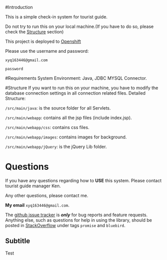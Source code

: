 #Introduction

This is a simple check-in system for tourist guide.

Do not try to run this on your local machine.(If you have to do so, please check the [Structure](https://github.com/LLTravel/Guide#Structure) section)

This project is deployed to [Openshift](https://www.openshift.com/)

Please use the username and password:

`xyq163446@gmail.com`

`password`

#Requirements
System Environment: Java, JDBC MYSQL Connector.

#Structure
If you want to run this on your machine, you have to modify the database connection settings in all connection related files.
Detailed Structure:

`/src/main/java`: is the source folder for all Servlets.

`/src/main/webapp`: contains all the jsp files (include index.jsp).

`/src/main/webapp/css`: contains css files.

`/src/main/webapp/images`: contains images for background.

`/src/main/webapp/jQuery`: is the jQuery Lib folder.


# Questions
If you have any questions regarding how to **USE** this system. Please contact tourist guide manager Ken.

Any other questions, please contact me.

**My email** `xyq163446@gmail.com`.

The [github issue tracker](https://github.com/petkaantonov/bluebird/issues) is **_only_** for bug reports and feature requests. Anything else, such as questions for help in using the library, should be posted in [StackOverflow](http://stackoverflow.com/questions/tagged/bluebird) under tags `promise` and `bluebird`.



## Subtitle

Test
